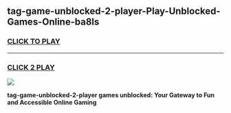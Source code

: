 
## tag-game-unblocked-2-player-Play-Unblocked-Games-Online-ba8ls
<h3>
<a href="https://premium76.site?title=tag-game-unblocked-2-player&ref=25A">CLICK TO PLAY</a></h3>
<hr>

<h3>
<a href="https://premium76.site?title=tag-game-unblocked-2-player&ref=25A">CLICK 2 PLAY</a>
  
</h3>

<a href="https://premium76.site?title=tag-game-unblocked-2-player&ref=25A"><img src="https://clearcache.store/games.png"></a>


**tag-game-unblocked-2-player games unblocked: Your Gateway to Fun and Accessible Online Gaming**
